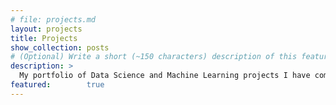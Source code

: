 ```yaml
---
# file: projects.md
layout: projects
title: Projects
show_collection: posts
# (Optional) Write a short (~150 characters) description of this featured tag.
description: >
  My portfolio of Data Science and Machine Learning projects I have completed throughout my journey.
featured:        true
---
```

